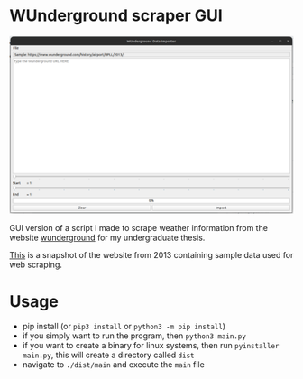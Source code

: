 # WUnderground scraper GUI

![GUI](./wunderground.png)

GUI version of a script i made to scrape weather information from the website [wunderground](https://www.wunderground.com) for my undergraduate thesis.

[This](http://web.archive.org/web/20130904083910/http://www.wunderground.com/history/airport/RPLL/2013/8/29/DailyHistory.html) is a snapshot of the website from 2013 containing sample data used for web scraping.

# Usage

- pip install (or `pip3 install` or `python3 -m pip install`)
- if you simply want to run the program, then `python3 main.py`
- if you want to create a binary for linux systems, then run `pyinstaller main.py`, this will create a directory called `dist`
- navigate to `./dist/main` and execute the `main` file
